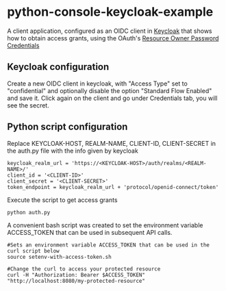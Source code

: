 # python-console-keycloak-example

A client application, configured as an OIDC client in [Keycloak](https://www.keycloak.org/) that shows how to obtain access grants, using the OAuth's [Resource Owner Password Credentials](https://tools.ietf.org/html/rfc6749#section-1.3.3)


## Keycloak configuration

Create a new OIDC client in keycloak, with "Access Type" set to "confidential" and optionally disable the option "Standard Flow Enabled" and save it.
Click again on the client and go under Credentials tab, you will see the secret.

## Python script configuration
Replace KEYCLOAK-HOST, REALM-NAME, CLIENT-ID, CLIENT-SECRET in the auth.py file with the info given by keycloak

```code
keycloak_realm_url = 'https://<KEYCLOAK-HOST>/auth/realms/<REALM-NAME>/'
client_id = '<CLIENT-ID>'
client_secret = '<CLIENT-SECRET>'
token_endpoint = keycloak_realm_url + 'protocol/openid-connect/token'
```

Execute the script to get access grants
```shell
python auth.py
```

A convenient bash script was created to set the environment variable ACCESS_TOKEN that can be used in subsequent API calls.
```shell
#Sets an environment variable ACCESS_TOKEN that can be used in the curl script below
source setenv-with-access-token.sh

#Change the curl to access your protected resource
curl -H "Authorization: Bearer $ACCESS_TOKEN" "http://localhost:8080/my-protected-resource"
```
